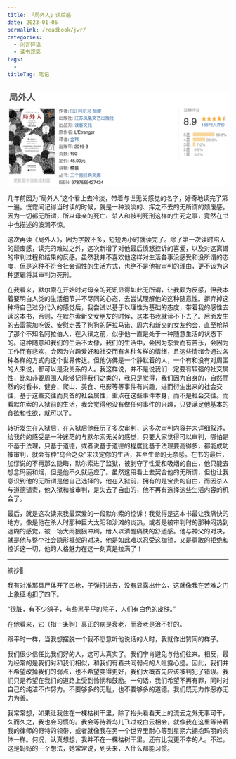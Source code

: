 ```yaml
---
title: 「局外人」读后感
date: 2023-01-06
permalink: /readbook/jwr/
categories: 
  - 闲言碎语
  - 读书观影
tags: 
  - 
titleTag: 笔记
---
```


![Alt text](../../../../@assets/db/jwr.png)


几年前因为“局外人”这个看上去冷淡，带着与世无关感觉的名字，好奇地读完了第一遍。恍惚间记得当时读的时候，就是一种淡淡的、挥之不去的无所谓的颓废感。因为一切都无所谓，所以母亲的死亡、杀人和被判死刑这样的生死之事，竟然在书中也描述的波澜不惊。


这次再读《局外人》，因为字数不多，短短两小时就读完了。除了第一次读时陷入的颓废感，读完的难过之外，这次新增了对他最后愤怒控诉的喜爱，以及对这离谱的审判过程和结果的反感。虽然我并不喜欢他这样对生活各事没感受和没所谓的态度，但是这种不符合社会调性的生活方式，也绝不是他被审判的理由，更不该为这种逻辑将其审判为死刑。


在我看来，默尔索在开始时对母亲的死讯显得如此无所谓，让我颇为反感，但我本着要明白人类的生活细节并不尽同的心态，去尝试理解他的这种随意性。摒弃掉这种将自己过分代入的感觉后，我尝试以基于以理性为基础的态度，带着我的感性去读这本书，否则，在默尔索新交女朋友的时候，这本书我就读不下去了。后面发生的去雷蒙加吃饭、安慰走丢了狗狗的萨拉马诺、周六和新交的女友约会，直至枪杀了那个不知名阿拉伯人，在入狱之前，似乎他一直是处于一种随意生活的状态下的。这种随意和我们的生活不太像，我们的生活中，会因为恋爱而有苦乐，会因为工作而有悲欢，会因为兴趣爱好和社交而有各种各样的情绪，且这些情绪会通过各种各样的方式向这个世界传达。但他仿佛是一个静默着的人，一个有和没有对周围的人来说，都可以是没关系的人。我这样说，并不是说我们一定要有较强的社交属性，比如非要周围人能够记得我们之类的，我只是觉得，我们因为自身的，自然而然的对看书、健身、爬山、美食、电影等等事件有兴趣，进而衍生出来的社会交往，基于这些交往而具备的社会属性，重点在这些事件本身，而不是社会交往。而看默尔索的入狱前的生活，我会觉得他没有做任何事件的兴趣，只要满足他基本的食欲和性欲，就可以了。


转折发生在入狱后，在入狱后他经历了多次审判，这多次审判内容并未详细叙述，给我的的感受是一种迷茫的与默尔索无关的感觉，只要大家觉得可以审判，哪怕是不基于法理，只基于道德，或者说基于道德的程度比基于法理要高得多，都能成功被审判，就会有种“乌合之众”来决定你的生活，甚至生命的无奈感。在书的最后，加缪说的不再那么隐晦，默尔索进了监狱，被剥夺了性爱和吸烟的自由，他只能去想念玛丽和烟，但是他不久就适应了。虽然这段看上去契合他的无所谓，但也让我意识到他的无所谓是他自己选择的，他在入狱前，拥有的是宝贵的自由，而因杀人与道德谴责，他入狱和被审判，是失去了自由的，他不再有选择这些生活内容的机会了。


最后，就是这次读来我最深爱的一段默尔索的控诉！我觉得是这本书最让我痛快的地方，像是他在杀人时那种巨大太阳和沙滩的炎热，或者是被审判时的那种闷热到迷糊的感觉，被一场大雨狠狠冲刷，给人以清醒痛快的舒适感。他与神父的对决，就是他与整个社会隐形框架的对决，他是如此难以忍受这枷锁，又是勇敢的拒绝和控诉这一切，他的人格魅力在这一刻真是拉满了！




----


摘抄🌟


我有对准那具尸体开了四枪，子弹打进去，没有显露出什么、这就像我在苦难之门上象征地扣了四下。

“很脏，有不少鸽子，有些黑乎乎的院子，人们有白色的皮肤。” 

在他看来，它（指一条狗）真正的病是衰老，而衰老是治不好的。

跟平时一样，当我想摆脱一个我不愿意听他说话的人时，我就作出赞同的样子。

我们很少信任比我们好的人，这可太真实了。我们宁肯避免与他们往来。相反，最为经常的是我们对和我们相似，和我们有着共同弱点的人吐露心迹。因此，我们并不希望改掉我们的弱点，也不希望变得更好，我们大概首先应该被判犯了错误。我们只是希望在我们的道路上受到怜悯和鼓励。一句话，我们希望不再有罪，同时对自己的纯洁不作努力。不要够多的无耻，也不要够多的道德。我们既无力作恶亦无力为善。

我常常想，如果让我住在一棵枯树干里，除了抬头看看天上的流云之外无事可干，久而久之，我也会习惯的。我会等待着鸟儿飞过或白云相会，就像我在这里等待着我的律师的奇特的领带，或者就像我在另一个世界里耐心等到星期六拥抱玛丽的肉体一样。何况，认真想想，我并不在一棵枯树干里。还有比我更不幸的人。不过，这是妈妈的一个想法，她常常说，到头来，人什么都能习惯。
